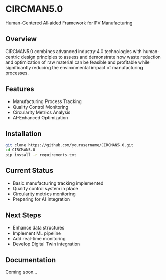 # CIRCMAN5.0

Human-Centered AI-aided Framework for PV Manufacturing

## Overview
CIRCMAN5.0 combines advanced industry 4.0 technologies with human-centric design principles to assess and demonstrate how waste reduction and optimization of raw material can be feasible and profitable while significantly reducing the environmental impact of manufacturing processes.

## Features
- Manufacturing Process Tracking
- Quality Control Monitoring
- Circularity Metrics Analysis
- AI-Enhanced Optimization

## Installation
```bash
git clone https://github.com/yourusername/CIRCMAN5.0.git
cd CIRCMAN5.0
pip install -r requirements.txt
```

## Current Status
- Basic manufacturing tracking implemented
- Quality control system in place
- Circularity metrics monitoring
- Preparing for AI integration

## Next Steps
- Enhance data structures
- Implement ML pipeline
- Add real-time monitoring
- Develop Digital Twin integration

## Documentation
Coming soon...

